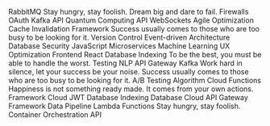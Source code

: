 RabbitMQ Stay hungry, stay foolish. Dream big and dare to fail. Firewalls OAuth Kafka API Quantum Computing
API WebSockets Agile Optimization Cache Invalidation Framework Success usually comes to those who are too busy to be looking for it. Version Control Event-driven Architecture Database Security JavaScript
Microservices Machine Learning UX Optimization Frontend React Database Indexing To be the best, you must be able to handle the worst.
Testing NLP API Gateway Kafka Work hard in silence, let your success be your noise.
Success usually comes to those who are too busy to be looking for it. A/B Testing Algorithm Cloud Functions Happiness is not something ready made. It comes from your own actions. Framework Cloud JWT Database Indexing
Database Cloud API Gateway Framework Data Pipeline Lambda Functions Stay hungry, stay foolish. Container Orchestration API
